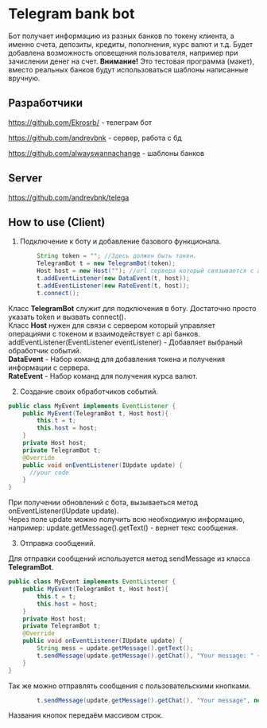 # Telegram bank bot

Бот получает информацию из разных банков по токену клиента, а именно счета, депозиты, кредиты, пополнения, курс валют и т.д.
Будет добавлена возможность оповещения пользователя, например при зачислении денег на счет.
**Внимание!** Это тестовая программа (макет), вместо реальных банков будут использоваться шаблоны написанные вручную.

## Разработчики
https://github.com/Ekrosrb/ - телеграм бот

https://github.com/andrevbnk - сервер, работа с бд

https://github.com/alwayswannachange - шаблоны банков


## Server
https://github.com/andrevbnk/telega


## How to use (Client)

1. Подключение к боту и добавление базового функционала.

```java
        String token = ""; //Здесь должен быть токен.
        TelegramBot t = new TelegramBot(token);
        Host host = new Host(""); //url сервера который связывается с api банков.
        t.addEventListener(new DataEvent(t, host));
        t.addEventListener(new RateEvent(t, host));
        t.connect();
```

Класс **TelegramBot** служит для подключения в боту. Достаточно просто указать token и вызвать connect().  
Класс **Host** нужен для связи с сервером который управляет операциями с токеном и взаимодействует с api банков.  
addEventListener(EventListener eventListener) - Добавляет выбраный обработчик событий.   
**DataEvent** - Набор команд для добавления токена и получения информации с сервера.  
**RateEvent** - Набор команд для получения курса валют.  

2. Создание своих обработчиков событий.

```java
public class MyEvent implements EventListener {
    public MyEvent(TelegramBot t, Host host){
        this.t = t;
        this.host = host;
    }
    private Host host;
    private TelegramBot t;
    @Override
    public void onEventListener(IUpdate update) {
      //your code
    }
}
```
При получении обновлений с бота, вызываеться метод onEventListener(IUpdate update).  
Через поле update можно получить всю необходимую информацию, например: update.getMessage().getText() - вернет текс сообщения.

3. Отправка сообщений.

Для отправки сообщений используется метод sendMessage из класса **TelegramBot**.  
```java
public class MyEvent implements EventListener {
    public MyEvent(TelegramBot t, Host host){
        this.t = t;
        this.host = host;
    }
    private Host host;
    private TelegramBot t;
    @Override
    public void onEventListener(IUpdate update) {
        String mess = update.getMessage().getText();
        t.sendMessage(update.getMessage().getChat(), "Your message: " + mess);
    }
}
```
Так же можно отправлять сообщения с пользовательскими кнопками.
```java
        t.sendMessage(update.getMessage().getChat(), "Your message", new String[]{"button1", "button2", "button3"});
```
Названия кнопок передаём массивом строк.
